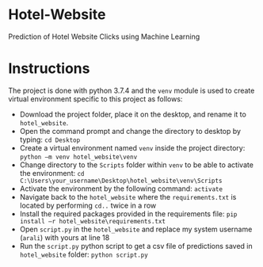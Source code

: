 # Hotel-Website
 Prediction of Hotel Website Clicks using Machine Learning
 
# Instructions
The project is done with python 3.7.4 and the `venv` module is used to create virtual environment specific to this project as follows:
- Download the project folder, place it on the desktop, and rename it to `hotel_website`. 
- Open the command prompt and change the directory to desktop by typing: `cd Desktop`
- Create a virtual environment named `venv` inside the project directory: `python –m venv hotel_website\venv`
- Change directory to the `Scripts` folder within `venv` to be able to activate the environment: 
`cd C:\Users\your_username\Desktop\hotel_website\venv\Scripts`
- Activate the environment by the following command: `activate`
- Navigate back to the `hotel_website` where the `requirements.txt` is located by performing `cd..` twice in a row
- Install the required packages provided in the requirements file: `pip install –r hotel_website\requirements.txt`
- Open `script.py` in the `hotel_website` and replace my system username (`arali`) with yours at line 18
- Run the `script.py` python script to get a csv file of predictions saved in `hotel_website` folder: `python script.py` 
